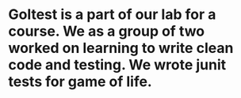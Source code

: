 # Goltest is a part of our lab for a course. We as a group of two worked on learning to write clean code and testing. We wrote junit tests for game of life.

